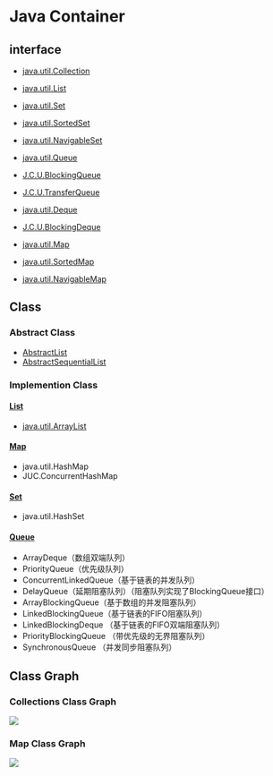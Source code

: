 # Java Container

## interface
* [java.util.Collection](interface/java.util.Collection.md)

* [java.util.List](interface/java.util.List.md)


* [java.util.Set](interface/java.util.Set.md)
* [java.util.SortedSet](interface/java.util.SortedSet.md)
* [java.util.NavigableSet](interface/java.util.NavigableSet.md)

* [java.util.Queue](interface/java.util.Queue.md)
* [J.C.U.BlockingQueue](interface/J.C.U.BlockingQueue.md)
* [J.C.U.TransferQueue](interface/J.C.U.TransferQueue.md)
* [java.util.Deque](interface/java.util.Deque.md)
* [J.C.U.BlockingDeque](interface/J.C.U.BlockingDeque)

* [java.util.Map](interface/java.util.Map.md)
* [java.util.SortedMap](interface/java.util.SortedMap.md)
* [java.util.NavigableMap](interface/java.util.NavigableMap.md)

## Class
### Abstract Class
* [AbstractList]()
* [AbstractSequentialList]()

### Implemention Class

#### [List](class/list/README.md)
* [java.util.ArrayList](class/list/java.util.ArrayList.md)

#### [Map](class/map/README.md)
* java.util.HashMap
* JUC.ConcurrentHashMap

#### [Set](class/set/README.md)
* java.util.HashSet

#### [Queue](class/queue/README.md)
* ArrayDeque（数组双端队列） 
* PriorityQueue（优先级队列） 
* ConcurrentLinkedQueue（基于链表的并发队列） 
* DelayQueue（延期阻塞队列）（阻塞队列实现了BlockingQueue接口） 
* ArrayBlockingQueue（基于数组的并发阻塞队列）
* LinkedBlockingQueue（基于链表的FIFO阻塞队列） 
* LinkedBlockingDeque （基于链表的FIFO双端阻塞队列） 
* PriorityBlockingQueue （带优先级的无界阻塞队列） 
* SynchronousQueue （并发同步阻塞队列）

## Class Graph
### Collections Class Graph
![](pic/java-collections-class-map.png)

### Map Class Graph
![](pic/java-map-map.png)